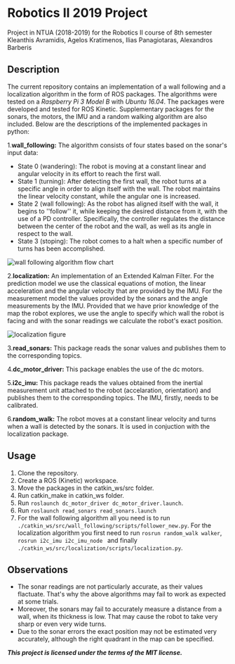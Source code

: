 # Robotics II 2019 Project

Project in NTUA (2018-2019) for the Robotics II course of 8th semester
Kleanthis Avramidis,  Agelos Kratimenos, Ilias Panagiotaras,  Alexandros Barberis

## Description
The current repository contains an implementation of a wall following and a localization algorithm in the form of ROS packages. The algorithms were tested on a *Raspberry Pi 3 Model B* with *Ubuntu 16.04*. The packages were developed and tested for ROS Kinetic. Supplementary packages for the sonars, the motors, the IMU and a random walking algorithm are also included. Below are the descriptions of the implemented packages in python:

1.**wall_following:** 
The algorithm consists of four states based on the sonar's input data: 
* State 0 (wandering): The robot is moving at a constant linear and angular velocity in its effort to reach the first wall.
* State 1 (turning): After detecting the first wall, the robot turns at a specific angle in order to align itself with the wall. The robot maintains the linear velocity constant, while the angular one is increased.
* State 2 (wall following): As the robot has aligned itself with the wall, it begins to ''follow'' it, while keeping the desired distance from it, with the use of a PD controller. Specifically, the controller regulates the distance between the center of the robot and the wall, as well as its angle in respect to the wall.
* State 3 (stoping): The robot comes to a halt when a specific number of turns has been accomplished.

![wall following algorithm flow chart](https://i.ibb.co/LRYCy5t/Screenshot-2.png)

2.**localization:** An implementation of an Extended Kalman Filter. For the prediction model we use the classical equations of motion, the linear acceleration and the angular velocity that are provided by the IMU. For the measurement model the values provided by the sonars and the angle measurements by the IMU. Provided that we have prior knowledge of the map the robot explores, we use the angle to specify which wall the robot is facing and with the sonar readings we calculate the robot's exact position.

![localization figure](https://i.ibb.co/ggkgW0G/Screenshot-3.png)

3.**read_sonars:** This package reads the sonar values and publishes them to the corresponding topics.

4.**dc_motor_driver:** This package enables the use of the dc motors.

5.**i2c_imu:** This package reads the values obtained from the inertial measurement unit attached to the robot (accelaration, orientation) and publishes them to the corresponding topics. The IMU, firstly, needs to be calibrated. 

6.**random_walk:** The robot moves at a constant linear velocity and turns when a wall is detected by the sonars. It is used in conjuction with the localization package.

## Usage
1. Clone the repository.
2. Create a ROS (Kinetic) workspace.
3. Move the packages in the catkin_ws/src folder.
4. Run catkin_make in catkin_ws folder.
5. Run ```roslaunch dc_motor_driver dc_motor_driver.launch```.
6. Run ```roslaunch read_sonars read_sonars.launch```
7. For the wall following algorithm all you need is to run ```./catkin_ws/src/wall_following/scripts/follower_new.py```. 
For the localization algorithm you first need to run ```rosrun random_walk walker```, ```rosrun i2c_imu i2c_imu_node ``` 
and finally ```./catkin_ws/src/localization/scripts/localization.py```.

## Observations
* The sonar readings are not particularly accurate, as their values flactuate. That's why the above algorithms may fail to work as expected at some trials.
* Moreover, the sonars may fail to accurately measure a distance from a wall, when its thickness is low. That may cause the robot to take very sharp or even very wide turns.
* Due to the sonar errors the exact position may not be estimated very accurately, although the right quadrant in the map can be specified.



***This project is licensed under the terms of the MIT license.***
